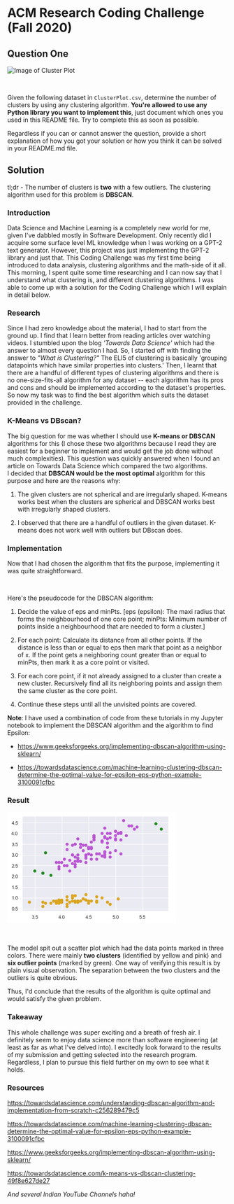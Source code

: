 

# ACM Research Coding Challenge (Fall 2020)

  

## Question One

  

![Image of Cluster Plot](ClusterPlot.png)

<br/>

Given the following dataset in `ClusterPlot.csv`, determine the number of clusters by using any clustering algorithm. **You're allowed to use any Python library you want to implement this**, just document which ones you used in this README file. Try to complete this as soon as possible.

  

Regardless if you can or cannot answer the question, provide a short explanation of how you got your solution or how you think it can be solved in your README.md file.

  

## Solution

  tl;dr - The number of clusters is **two** with a few outliers. The clustering algorithm used for this problem is **DBSCAN**.

### Introduction

Data Science and Machine Learning is a completely new world for me, given I've dabbled mostly in Software Development. Only recently did I acquire some surface level ML knowledge when I was working on a GPT-2 text generator. However, this project was just implementing the GPT-2 library and just that. This Coding Challenge was my first time being introduced to data analysis, clustering algorithms and the math-side of it all. This morning, I spent quite some time researching and I can now say that I understand what clustering is, and different clustering algorithms. I was able to come up with a solution for the Coding Challenge which I will explain in detail below.

  

### Research

Since I had zero knowledge about the material, I had to start from the ground up. I find that I learn better from reading articles over watching videos. I stumbled upon the blog *'Towards Data Science'* which had the answer to almost every question I had. So, I started off with finding the answer to *"What is Clustering?"* The ELI5 of clustering is basically 'grouping datapoints which have similar properties into clusters.' Then, I learnt that there are a handful of different types of clustering algorithms and there is no one-size-fits-all algorithm for any dataset -- each algorithm has its pros and cons and should be implemented according to the dataset's properties. So now my task was to find the best algorithm which suits the dataset provided in the challenge.

  

### K-Means vs DBscan?

  

The big question for me was whether I should use **K-means or DBSCAN** algorithms for this (I chose these two algorithms because I read they are easiest for a beginner to implement and would get the job done without much complexities). This question was quickly answered when I found an article on Towards Data Science which compared the two algorithms.
<br/>
I decided that **DBSCAN would be the most optimal** algorithm for this purpose and here are the reasons why:
1. The given clusters are not spherical and are irregularly shaped. K-means works best when the clusters are spherical and DBSCAN works best with irregularly shaped clusters.

3. I observed that there are a handful of outliers in the given dataset. K-means does not work well with outliers but DBscan does.

  

### Implementation

  

Now that I had chosen the algorithm that fits the purpose, implementing it was quite straightforward.

<br/>

Here's the pseudocode for the DBSCAN algorithm:

 1. Decide the value of eps and minPts. [eps (epsilon): The maxi radius that forms the neighbourhood of one core point; minPts: Minimum number of points inside a neighbourhood that are needed to form a cluster.]
 
2. For each point:
Calculate its distance from all other points. If the distance is less than or equal to eps then mark that point as a neighbor of x. If the point gets a neighboring count greater than or equal to minPts, then mark it as a core point or visited.

3. For each core point, if it not already assigned to a cluster than create a new cluster. Recursively find all its neighboring points and assign them the same cluster as the core point.

4. Continue these steps until all the unvisited points are covered.




**Note**: I have used a combination of code from these tutorials in my Jupyter notebook to implement the DBSCAN algorithm and the algorithm to find Epsilon: <br/>

* https://www.geeksforgeeks.org/implementing-dbscan-algorithm-using-sklearn/ <br/>

* https://towardsdatascience.com/machine-learning-clustering-dbscan-determine-the-optimal-value-for-epsilon-eps-python-example-3100091cfbc <br/>

  
  
  

### Result

  

![Image of Result Plot](ResultPlot.PNG)

  
  

<br/>

The model spit out a scatter plot which had the data points marked in three colors. There were mainly **two clusters** (identified by yellow and pink) and **six outlier points** (marked by green). One way of verifying this result is by plain visual observation. The separation between the two clusters and the outliers is quite obvious.
<br/>

Thus, I'd conclude that the results of the algorithm is quite optimal and would satisfy the given problem.

### Takeaway

  

This whole challenge was super exciting and a breath of fresh air. I definitely seem to enjoy data science more than software engineering (at least as far as what I've delved into). I excitedly look forward to the results of my submission and getting selected into the research program. Regardless, I plan to pursue this field further on my own to see what it holds.

### Resources
https://towardsdatascience.com/understanding-dbscan-algorithm-and-implementation-from-scratch-c256289479c5

https://towardsdatascience.com/machine-learning-clustering-dbscan-determine-the-optimal-value-for-epsilon-eps-python-example-3100091cfbc

https://www.geeksforgeeks.org/implementing-dbscan-algorithm-using-sklearn/

https://towardsdatascience.com/k-means-vs-dbscan-clustering-49f8e627de27

*And several Indian YouTube Channels haha!*
